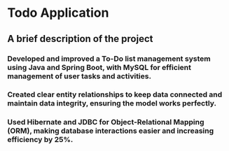 # Todo Application
## A brief description of the project 
### Developed and improved a **To-Do list management system** using Java and Spring Boot, with MySQL for efficient management of user tasks and activities. 
### Created clear entity relationships to keep data connected and maintain data integrity, ensuring the model works perfectly. 
### Used Hibernate and JDBC for Object-Relational Mapping (ORM), making database interactions easier and increasing efficiency by 25%.
